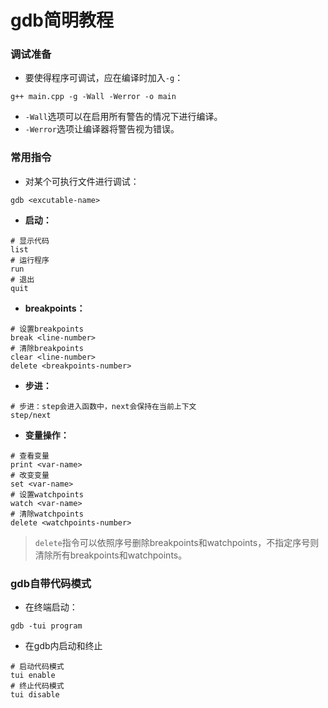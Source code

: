 # gdb简明教程

### 调试准备

* 要使得程序可调试，应在编译时加入`-g`：

```shell
g++ main.cpp -g -Wall -Werror -o main
```

* `-Wall`选项可以在启用所有警告的情况下进行编译。
* `-Werror`选项让编译器将警告视为错误。

### 常用指令

* 对某个可执行文件进行调试：

```shell
gdb <excutable-name>
```

* **启动：**

```shell
# 显示代码
list
# 运行程序
run
# 退出
quit
```

* **breakpoints：**

```shell
# 设置breakpoints
break <line-number>
# 清除breakpoints
clear <line-number>
delete <breakpoints-number>
```

* **步进：**

```shell
# 步进：step会进入函数中，next会保持在当前上下文
step/next
```

* **变量操作：**

```shell
# 查看变量
print <var-name>
# 改变变量
set <var-name>
# 设置watchpoints
watch <var-name>
# 清除watchpoints
delete <watchpoints-number>
```

> `delete`指令可以依照序号删除breakpoints和watchpoints，不指定序号则清除所有breakpoints和watchpoints。

### gdb自带代码模式

* 在终端启动：

```shell
gdb -tui program
```

* 在gdb内启动和终止

```shell
# 启动代码模式
tui enable
# 终止代码模式
tui disable
```

